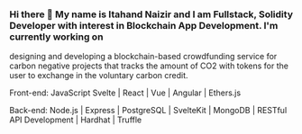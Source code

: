 ### Hi there 👋 My name is Itahand Naizir and I am Fullstack, Solidity Developer with interest in Blockchain App Development. I'm currently working on
designing and developing a blockchain-based crowdfunding service for carbon negative projects that tracks the amount of CO2 with tokens for the user to exchange in the voluntary carbon credit. 

Front-end: JavaScript Svelte | React | Vue | Angular | Ethers.js

Back-end: Node.js | Express | PostgreSQL | SvelteKit | MongoDB | RESTful API Development | Hardhat | Truffle
